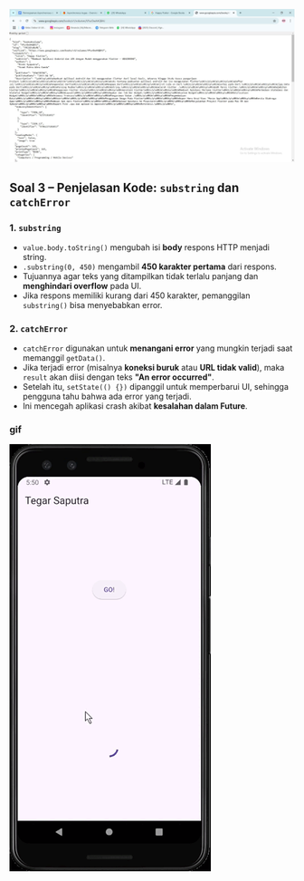 ![Hasil Capture JSON dari Google Books](assets/images/soal_2.JPG)

## Soal 3 – Penjelasan Kode: `substring` dan `catchError`

### 1. `substring`

- `value.body.toString()` mengubah isi **body** respons HTTP menjadi string.
- `.substring(0, 450)` mengambil **450 karakter pertama** dari respons.
- Tujuannya agar teks yang ditampilkan tidak terlalu panjang dan **menghindari overflow** pada UI.
- Jika respons memiliki kurang dari 450 karakter, pemanggilan `substring()` bisa menyebabkan error.

### 2. `catchError`

- `catchError` digunakan untuk **menangani error** yang mungkin terjadi saat memanggil `getData()`.
- Jika terjadi error (misalnya **koneksi buruk** atau **URL tidak valid**), maka `result` akan diisi dengan teks **"An error occurred"**.
- Setelah itu, `setState(() {})` dipanggil untuk memperbarui UI, sehingga pengguna tahu bahwa ada error yang terjadi.
- Ini mencegah aplikasi crash akibat **kesalahan dalam Future**.

### gif

![Hasil Praktikum GIF](assets/images/soal_3.gif)
